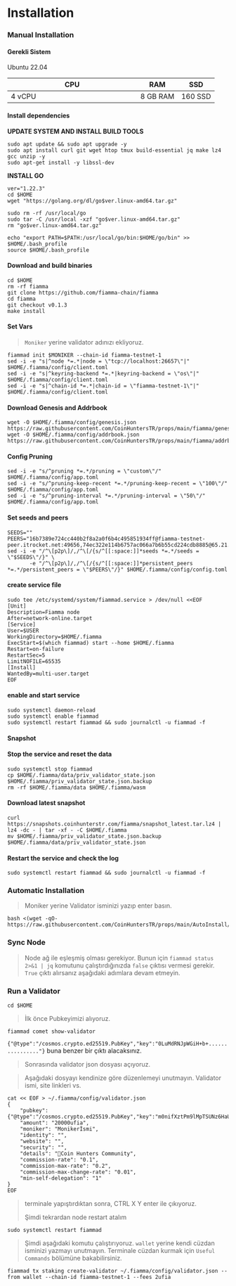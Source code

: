 # Installation

### Manual Installation <a href="#installation" id="installation"></a>

#### Gerekli Sistem <a href="#install-dependencies" id="install-dependencies"></a>

Ubuntu 22.04

<table><thead><tr><th width="279">CPU</th><th>RAM</th><th>SSD</th></tr></thead><tbody><tr><td>4 vCPU</td><td>8 GB RAM</td><td>160 SSD</td></tr></tbody></table>

#### Install dependencies <a href="#install-dependencies" id="install-dependencies"></a>

**UPDATE SYSTEM AND INSTALL BUILD TOOLS**

```
sudo apt update && sudo apt upgrade -y
sudo apt install curl git wget htop tmux build-essential jq make lz4 gcc unzip -y
sudo apt-get install -y libssl-dev
```

**INSTALL GO**

```
ver="1.22.3" 
cd $HOME 
wget "https://golang.org/dl/go$ver.linux-amd64.tar.gz" 

sudo rm -rf /usr/local/go 
sudo tar -C /usr/local -xzf "go$ver.linux-amd64.tar.gz" 
rm "go$ver.linux-amd64.tar.gz"

echo "export PATH=$PATH:/usr/local/go/bin:$HOME/go/bin" >> $HOME/.bash_profile
source $HOME/.bash_profile    
```

#### Download and build binaries <a href="#download-and-build-binaries" id="download-and-build-binaries"></a>

```
cd $HOME
rm -rf fiamma
git clone https://github.com/fiamma-chain/fiamma
cd fiamma
git checkout v0.1.3
make install
```

#### Set Vars

> `Moniker` yerine validator adınızı ekliyoruz.

```
fiammad init $MONIKER --chain-id fiamma-testnet-1
sed -i -e "s|^node *=.*|node = \"tcp://localhost:26657\"|" $HOME/.fiamma/config/client.toml
sed -i -e "s|^keyring-backend *=.*|keyring-backend = \"os\"|" $HOME/.fiamma/config/client.toml
sed -i -e "s|^chain-id *=.*|chain-id = \"fiamma-testnet-1\"|" $HOME/.fiamma/config/client.toml
```

#### Download Genesis and Addrbook

```
wget -O $HOME/.fiamma/config/genesis.json https://raw.githubusercontent.com/CoinHuntersTR/props/main/fiamma/genesis.json
wget -O $HOME/.fiamma/config/addrbook.json  https://raw.githubusercontent.com/CoinHuntersTR/props/main/fiamma/addrbook.json
```

#### Config Pruning

```
sed -i -e "s/^pruning *=.*/pruning = \"custom\"/" $HOME/.fiamma/config/app.toml
sed -i -e "s/^pruning-keep-recent *=.*/pruning-keep-recent = \"100\"/" $HOME/.fiamma/config/app.toml
sed -i -e "s/^pruning-interval *=.*/pruning-interval = \"50\"/" $HOME/.fiamma/config/app.toml
```

#### Set seeds and peers

```
SEEDS=""
PEERS="16b7389e724cc440b2f8a2a0f6b4c495851934ff@fiamma-testnet-peer.itrocket.net:49656,74ec322e114b6757ac066a7b6b55cd224cdb8885@65.21.167.216:37656,37e2b149db5558436bd507ecca2f62fe605f92fe@88.198.27.51:60556,e30701492127fdd86ccf243a55b9dc4146772235@213.199.42.85:37656,e2b57b310a6f3c4c0f85fc3dc3447d7e9696cd65@95.165.89.222:26706,421beadda6355465be81703fd8d25c30b2233df0@5.78.71.69:26656,21a5cae23e835f99735798024eef39fa0875bc62@65.109.30.110:17456,dd09c5a54d233d7b1b238eecedf7d855b4cb549c@65.108.81.145:26656,043da1f559e0f83eff52ff65f76b012f0f0ee9b3@198.7.119.198:37656,5a6bdb09c087012e9aa9bbdaa95694a82d489a94@144.76.155.11:26856,a03a1a53fafb669bfcce53b8b2a1362aa153cf99@77.90.13.137:37656"
sed -i -e "/^\[p2p\]/,/^\[/{s/^[[:space:]]*seeds *=.*/seeds = \"$SEEDS\"/}" \
       -e "/^\[p2p\]/,/^\[/{s/^[[:space:]]*persistent_peers *=.*/persistent_peers = \"$PEERS\"/}" $HOME/.fiamma/config/config.toml
```

#### create service file

```
sudo tee /etc/systemd/system/fiammad.service > /dev/null <<EOF
[Unit]
Description=Fiamma node
After=network-online.target
[Service]
User=$USER
WorkingDirectory=$HOME/.fiamma
ExecStart=$(which fiammad) start --home $HOME/.fiamma
Restart=on-failure
RestartSec=5
LimitNOFILE=65535
[Install]
WantedBy=multi-user.target
EOF
```

#### enable and start service

```
sudo systemctl daemon-reload
sudo systemctl enable fiammad
sudo systemctl restart fiammad && sudo journalctl -u fiammad -f
```

#### Snapshot

#### Stop the service and reset the data <a href="#stop-the-service-and-reset-the-data" id="stop-the-service-and-reset-the-data"></a>

```
sudo systemctl stop fiammad
cp $HOME/.fiamma/data/priv_validator_state.json $HOME/.fiamma/priv_validator_state.json.backup
rm -rf $HOME/.fiamma/data $HOME/.fiamma/wasm
```

#### Download latest snapshot <a href="#download-latest-snapshot" id="download-latest-snapshot"></a>

```
curl https://snapshots.coinhunterstr.com/fiamma/snapshot_latest.tar.lz4 | lz4 -dc - | tar -xf - -C $HOME/.fiamma
mv $HOME/.fiamma/priv_validator_state.json.backup $HOME/.fiamma/data/priv_validator_state.json
```

#### Restart the service and check the log <a href="#restart-the-service-and-check-the-log" id="restart-the-service-and-check-the-log"></a>

```
sudo systemctl restart fiammad && sudo journalctl -u fiammad -f
```

### Automatic Installation <a href="#auto-installation" id="auto-installation"></a>

> Moniker yerine Validator isminizi yazıp enter basın.

```
bash <(wget -qO- https://raw.githubusercontent.com/CoinHuntersTR/props/main/AutoInstall/fiamma.sh)
```

### Sync Node

> Node ağ ile eşleşmiş olması gerekiyor. Bunun için `fiammad status 2>&1 | jq` komutunu çalıştırdığınızda `false` çıktısı vermesi gerekir. `True` çıktı alırsanız aşağıdaki adımlara devam etmeyin.

### Run a Validator

```
cd $HOME
```

> İlk önce Pubkeyimizi alıyoruz.

```
fiammad comet show-validator
```

`{"@type":"/cosmos.crypto.ed25519.PubKey","key":"0LuMdRNJpWGiH+b+................"}` buna benzer bir çıktı alacaksınız.

> Sonrasında validator json dosyası açıyoruz.

> Aşağıdaki dosyayı kendinize göre düzenlemeyi unutmayın. Validator ismi, site linkleri vs.

```
cat << EOF > ~/.fiamma/config/validator.json
{
	"pubkey": {"@type":"/cosmos.crypto.ed25519.PubKey","key":"m0nifXztPm9lMpTSUNz6HaUXK26oJLRAdVqhUZJY/QU="},
	"amount": "20000ufia",
	"moniker": "Monikerİsmi",
	"identity": "",
	"website": "",
	"security": "",
	"details": "👑Coin Hunters Community",
	"commission-rate": "0.1",
	"commission-max-rate": "0.2",
	"commission-max-change-rate": "0.01",
	"min-self-delegation": "1"
}
EOF
```

> terminale yapıştırdıktan sonra, CTRL X Y enter ile çıkıyoruz.
>
> Şimdi tekrardan node restart atalım

```
sudo systemctl restart fiammad
```

> Şimdi aşağıdaki komutu çalıştırıyoruz. `wallet` yerine kendi cüzdan isminizi yazmayı unutmayın. Terminale cüzdan kurmak için `Useful Commands` bölümüne bakabilirsiniz.

```
fiammad tx staking create-validator ~/.fiamma/config/validator.json --from wallet --chain-id fiamma-testnet-1 --fees 2ufia
```
